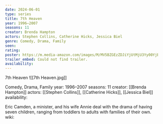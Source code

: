 ```yaml
---
date: 2024-06-01
type: series
title: 7th Heaven
year: 1996–2007
seasons: 11
creator: Brenda Hampton
actors: Stephen Collins, Catherine Hicks, Jessica Biel
genre: Comedy, Drama, Family
seen:
rating: 
poster: https://m.media-amazon.com/images/M/MV5BZGEzZDJiYjUtMjU3Yy00YjBmLWE4OWQtYjM4ZDhlZTg3Zjk0XkEyXkFqcGdeQXVyNjU2NjA5NjM@._V1_SX300.jpg
trailer_embed: Could not find trailer.
availability:
---
```

7th Heaven
![[7th Heaven.jpg]]

Comedy, Drama, Family
year: 1996–2007
seasons: 11
creator: [[Brenda Hampton]]
actors: [[Stephen Collins]], [[Catherine Hicks]], [[Jessica Biel]]
availability:

Eric Camden, a minister, and his wife Annie deal with the drama of having seven children, ranging from toddlers to adults with families of their own.
wiki: 


